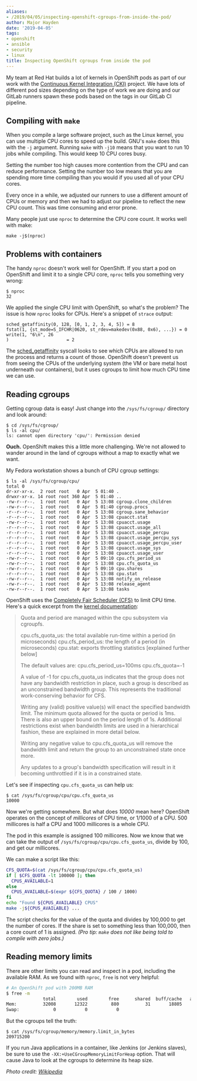 ```yaml
---
aliases:
- /2019/04/05/inspecting-openshift-cgroups-from-inside-the-pod/
author: Major Hayden
date: '2019-04-05'
tags:
- openshift
- ansible
- security
- linux
title: Inspecting OpenShift cgroups from inside the pod
---
```


My team at Red Hat builds a lot of kernels in OpenShift pods as part of our
work with the [Continuous Kernel Integration (CKI)] project. We have lots of
different pod sizes depending on the type of work we are doing and our GitLab
runners spawn these pods based on the tags in our GitLab CI pipeline.

## Compiling with `make`

When you compile a large software project, such as the Linux kernel, you can
use multiple CPU cores to speed up the build. GNU's `make` does this with the
`-j` argument. Running `make` with `-j10` means that you want to run 10 jobs
while compiling. This would keep 10 CPU cores busy.

Setting the number too high causes more contention from the CPU and can
reduce performance. Setting the number too low means that you are spending
more time compiling than you would if you used all of your CPU cores.

Every once in a while, we adjusted our runners to use a different amount of
CPUs or memory and then we had to adjust our pipeline to reflect the new CPU
count. This was time consuming and error prone.

Many people just use `nproc` to determine the CPU core count. It works well
with make:

```
make -j$(nproc)
```

## Problems with containers

The handy `nproc` doesn't work well for OpenShift. If you start a pod on
OpenShift and limit it to a single CPU core, `nproc` tells you something very
wrong:

```
$ nproc
32
```

We applied the single CPU limit with OpenShift, so what's the problem? The
issue is how `nproc` looks for CPUs. Here's a snippet of `strace` output:

```
sched_getaffinity(0, 128, [0, 1, 2, 3, 4, 5]) = 8
fstat(1, {st_mode=S_IFCHR|0620, st_rdev=makedev(0x88, 0x6), ...}) = 0
write(1, "6\n", 26
)                      = 2
```

The [sched_getaffinity] syscall looks to see which CPUs are allowed to run
the process and returns a count of those. OpenShift doesn't prevent us from
seeing the CPUs of the underlying system (the VM or bare metal host
underneath our containers), but it uses cgroups to limit how much CPU time we
can use.

## Reading cgroups

Getting cgroup data is easy! Just change into the `/sys/fs/cgroup/` directory
and look around:

```
$ cd /sys/fs/cgroup/
$ ls -al cpu/
ls: cannot open directory 'cpu/': Permission denied
```

**Ouch.** OpenShift makes this a little more challenging. We're not allowed to
wander around in the land of cgroups without a map to exactly what we want.

My Fedora workstation shows a bunch of CPU cgroup settings:

```
$ ls -al /sys/fs/cgroup/cpu/
total 0
dr-xr-xr-x.  2 root root   0 Apr  5 01:40 .
drwxr-xr-x. 14 root root 360 Apr  5 01:40 ..
-rw-r--r--.  1 root root   0 Apr  5 13:08 cgroup.clone_children
-rw-r--r--.  1 root root   0 Apr  5 01:40 cgroup.procs
-r--r--r--.  1 root root   0 Apr  5 13:08 cgroup.sane_behavior
-r--r--r--.  1 root root   0 Apr  5 13:08 cpuacct.stat
-rw-r--r--.  1 root root   0 Apr  5 13:08 cpuacct.usage
-r--r--r--.  1 root root   0 Apr  5 13:08 cpuacct.usage_all
-r--r--r--.  1 root root   0 Apr  5 13:08 cpuacct.usage_percpu
-r--r--r--.  1 root root   0 Apr  5 13:08 cpuacct.usage_percpu_sys
-r--r--r--.  1 root root   0 Apr  5 13:08 cpuacct.usage_percpu_user
-r--r--r--.  1 root root   0 Apr  5 13:08 cpuacct.usage_sys
-r--r--r--.  1 root root   0 Apr  5 13:08 cpuacct.usage_user
-rw-r--r--.  1 root root   0 Apr  5 09:10 cpu.cfs_period_us
-rw-r--r--.  1 root root   0 Apr  5 13:08 cpu.cfs_quota_us
-rw-r--r--.  1 root root   0 Apr  5 09:10 cpu.shares
-r--r--r--.  1 root root   0 Apr  5 13:08 cpu.stat
-rw-r--r--.  1 root root   0 Apr  5 13:08 notify_on_release
-rw-r--r--.  1 root root   0 Apr  5 13:08 release_agent
-rw-r--r--.  1 root root   0 Apr  5 13:08 tasks
```

OpenShift uses the [Completely Fair Scheduler (CFS)] to limit CPU time. Here's a quick excerpt from the [kernel documentation]:

> Quota and period are managed within the cpu subsystem via cgroupfs.
>
> cpu.cfs_quota_us: the total available run-time within a period (in microseconds)
> cpu.cfs_period_us: the length of a period (in microseconds)
> cpu.stat: exports throttling statistics [explained further below]
>
> The default values are:
> 	cpu.cfs_period_us=100ms
> 	cpu.cfs_quota=-1
>
> A value of -1 for cpu.cfs_quota_us indicates that the group does not have any
> bandwidth restriction in place, such a group is described as an unconstrained
> bandwidth group.  This represents the traditional work-conserving behavior for
> CFS.
>
> Writing any (valid) positive value(s) will enact the specified bandwidth limit.
> The minimum quota allowed for the quota or period is 1ms.  There is also an
> upper bound on the period length of 1s.  Additional restrictions exist when
> bandwidth limits are used in a hierarchical fashion, these are explained in
> more detail below.
>
> Writing any negative value to cpu.cfs_quota_us will remove the bandwidth limit
> and return the group to an unconstrained state once more.
>
> Any updates to a group's bandwidth specification will result in it becoming
> unthrottled if it is in a constrained state.

Let's see if inspecting `cpu.cfs_quota_us` can help us:

```
$ cat /sys/fs/cgroup/cpu/cpu.cfs_quota_us
10000
```

Now we're getting somewhere. But what does *10000* mean here? OpenShift
operates on the concept of *millicores* of CPU time, or 1/1000 of a CPU. 500
millicores is half a CPU and 1000 millicores is a whole CPU.

The pod in this example is assigned 100 millicores. Now we know that we can
take the output of `/sys/fs/cgroup/cpu/cpu.cfs_quota_us`, divide by 100, and
get our millicores.

We can make a script like this:

```bash
CFS_QUOTA=$(cat /sys/fs/cgroup/cpu/cpu.cfs_quota_us)
if [ $CFS_QUOTA -lt 100000 ]; then
  CPUS_AVAILABLE=1
else
  CPUS_AVAILABLE=$(expr ${CFS_QUOTA} / 100 / 1000)
fi
echo "Found ${CPUS_AVAILABLE} CPUS"
make -j${CPUS_AVAILABLE} ...
```

The script checks for the value of the quota and divides by 100,000 to get
the number of cores. If the share is set to something less than 100,000, then
a core count of 1 is assigned. *(Pro tip: `make` does not like being told to
compile with zero jobs.)*

## Reading memory limits

There are other limits you can read and inspect in a pod, including the
available RAM. As we found with `nproc`, `free` is not very helpful:

```bash
# An OpenShift pod with 200MB RAM
$ free -m
              total        used        free      shared  buff/cache   available
Mem:          32008       12322         880          31       18805       19246
Swap:             0           0           0
```

But the cgroups tell the truth:

```
$ cat /sys/fs/cgroup/memory/memory.limit_in_bytes
209715200
```

If you run Java applications in a container, like Jenkins (or Jenkins
slaves), be sure to use the `-XX:+UseCGroupMemoryLimitForHeap` option. That
will cause Java to look at the cgroups to determine its heap size.

*Photo credit: [Wikipedia]*

[Continuous Kernel Integration (CKI)]: https://cki-project.org/
[sched_getaffinity]: https://linux.die.net/man/2/sched_getaffinity
[Completely Fair Scheduler (CFS)]: https://en.wikipedia.org/wiki/Completely_Fair_Scheduler
[kernel documentation]: https://www.kernel.org/doc/Documentation/scheduler/sched-bwc.txt
[Wikipedia]: https://commons.wikimedia.org/wiki/File:Roca_de_la_Ley,_Parque_Nacional_de_%C3%9Eingvellir,_Su%C3%B0urland,_Islandia,_2014-08-16,_DD_022.JPG